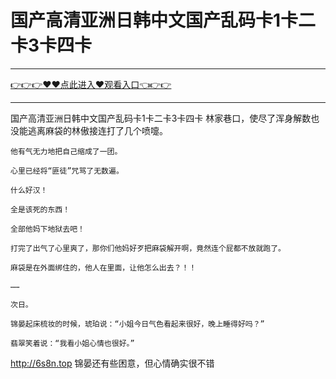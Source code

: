 # 国产高清亚洲日韩中文国产乱码卡1卡二卡3卡四卡

<hr/><a href="https://github.com/etdfr/piqi/issues/1">👉👉👉♥♥点此进入♥观看入口👈👉👉</a><hr/>

国产高清亚洲日韩中文国产乱码卡1卡二卡3卡四卡
林家巷口，使尽了浑身解数也没能逃离麻袋的林傲接连打了几个喷嚏。

    他有气无力地把自己缩成了一团。

    心里已经将“匪徒”咒骂了无数遍。

    什么好汉！

    全是该死的东西！

    全部他妈下地狱去吧！

    打完了出气了心里爽了，那你们他妈好歹把麻袋解开啊，竟然连个屁都不放就跑了。

    麻袋是在外面绑住的，他人在里面，让他怎么出去？！！

    ……

    次日。

    锦晏起床梳妆的时候，琥珀说：“小姐今日气色看起来很好，晚上睡得好吗？”

    翡翠笑着说：“我看小姐心情也很好。”
http://6s8n.top
    锦晏还有些困意，但心情确实很不错
